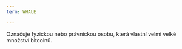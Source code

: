 ```yaml
---
term: WHALE

---
```

Označuje fyzickou nebo právnickou osobu, která vlastní velmi velké množství bitcoinů.